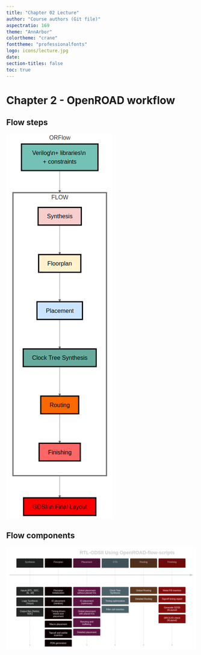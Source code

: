 ```yaml
---
title: "Chapter 02 Lecture"
author: "Course authors (Git file)"
aspectratio: 169
theme: "AnnArbor"
colortheme: "crane"
fonttheme: "professionalfonts"
logo: icons/lecture.jpg
date:
section-titles: false
toc: true
---
```


# Chapter 2 - OpenROAD workflow 

## Flow steps

![OpenROAD flow 1](pics_lecture/flow_01.png "OpenROAD flow 1")

## Flow components

![OpenROAD flow 2](pics_lecture/flow_02.png "OpenROAD flow 2")
